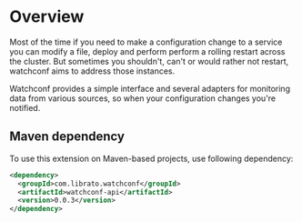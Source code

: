 Overview
=========

Most of the time if you need to make a configuration change to a service you can modify a file, deploy and perform perform a rolling restart across the cluster. But sometimes you shouldn't, can't or would rather not restart, watchconf aims to address those instances.

Watchconf provides a simple interface and several adapters for monitoring data from various sources, so when your configuration changes you're notified.

## Maven dependency

To use this extension on Maven-based projects, use following dependency:

```xml
<dependency>
  <groupId>com.librato.watchconf</groupId>
  <artifactId>watchconf-api</artifactId>
  <version>0.0.3</version>
</dependency>
```
